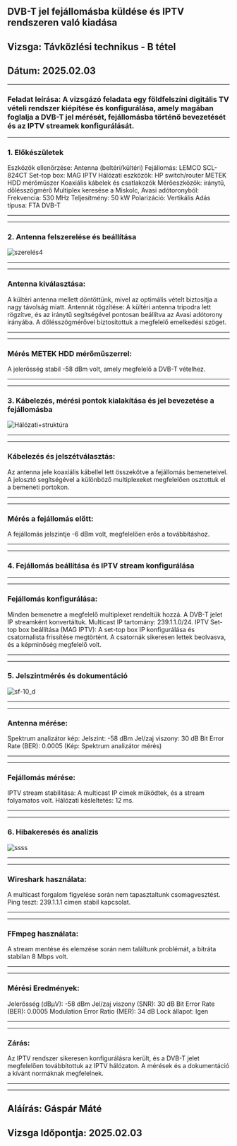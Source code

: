 

## DVB-T jel fejállomásba küldése és IPTV rendszeren való kiadása
## Vizsga: Távközlési technikus - B tétel
## Dátum: 2025.02.03

 ---

### Feladat leírása: A vizsgázó feladata egy földfelszíni digitális TV vételi rendszer kiépítése és konfigurálása, amely magában foglalja a DVB-T jel mérését, fejállomásba történő bevezetését és az IPTV streamek konfigurálását.

---

### 1. Előkészületek 
Eszközök ellenőrzése:
Antenna (beltéri/kültéri)
Fejállomás: LEMCO SCL-824CT
Set-top box: MAG IPTV
Hálózati eszközök: HP switch/router
METEK HDD mérőműszer
Koaxiális kábelek és csatlakozók
Mérőeszközök: iránytű, dőlésszögmérő
Multiplex keresése a Miskolc, Avasi adótoronyból:
Frekvencia: 530 MHz
Teljesítmény: 50 kW
Polarizáció: Vertikális
Adás típusa: FTA DVB-T

---
---
### 2. Antenna felszerelése és beállítása 
![szerelés4](https://github.com/user-attachments/assets/0cb46eff-7342-4e8b-87a1-313ce326bd1a)

---
---
### Antenna kiválasztása:
A kültéri antenna mellett döntöttünk, mivel az optimális vételt biztosítja a nagy távolság miatt.
Antennát rögzítése:
A kültéri antenna tripodra lett rögzítve, és az iránytű segítségével pontosan beállítva az Avasi adótorony irányába. A dőlésszögmérővel biztosítottuk a megfelelő emelkedési szöget.

---
---
### Mérés METEK HDD mérőműszerrel:
A jelerősség stabil -58 dBm volt, amely megfelelő a DVB-T vételhez.

  ---
  ---

### 3. Kábelezés, mérési pontok kialakítása és jel bevezetése a fejállomásba
![Hálózati+struktúra](https://github.com/user-attachments/assets/1802fdf3-2515-41a8-b376-66536edb6dd2)


---
---
### Kábelezés és jelszétválasztás:
Az antenna jele koaxiális kábellel lett összekötve a fejállomás bemeneteivel. A jelosztó segítségével a különböző multiplexeket megfelelően osztottuk el a bemeneti portokon.

---
---
### Mérés a fejállomás előtt:
A fejállomás jelszintje -6 dBm volt, megfelelően erős a továbbításhoz.
   
---
---
### 4. Fejállomás beállítása és IPTV stream konfigurálása 
---
---
### Fejállomás konfigurálása:
Minden bemenetre a megfelelő multiplexet rendeltük hozzá.
A DVB-T jelet IP streamként konvertáltuk. Multicast IP tartomány: 239.1.1.0/24.
IPTV Set-top box beállítása (MAG IPTV):
A set-top box IP konfigurálása és csatornalista frissítése megtörtént.
A csatornák sikeresen lettek beolvasva, és a képminőség megfelelő volt.

---
---
### 5. Jelszintmérés és dokumentáció 
![sf-10_d](https://github.com/user-attachments/assets/186ad45d-9f58-4610-b555-98f53ee8c8f4)

---
---
### Antenna mérése:
Spektrum analizátor kép:
Jelszint: -58 dBm
Jel/zaj viszony: 30 dB
Bit Error Rate (BER): 0.0005
(Kép: Spektrum analizátor mérés)

---
---
### Fejállomás mérése:
IPTV stream stabilitása: A multicast IP címek működtek, és a stream folyamatos volt.
Hálózati késleltetés: 12 ms.

---
---
### 6. Hibakeresés és analízis
 ![ssss](https://github.com/user-attachments/assets/950eeb5b-5bcb-4b4c-ba0d-dbdde3f2c529)

 ---
 ---

### Wireshark használata:
A multicast forgalom figyelése során nem tapasztaltunk csomagvesztést.
Ping teszt: 239.1.1.1 címen stabil kapcsolat.

---
---
### FFmpeg használata:
A stream mentése és elemzése során nem találtunk problémát, a bitráta stabilan 8 Mbps volt.

---
---
### Mérési Eredmények:
Jelerősség (dBμV): -58 dBm
Jel/zaj viszony (SNR): 30 dB
Bit Error Rate (BER): 0.0005
Modulation Error Ratio (MER): 34 dB
Lock állapot: Igen

---
---
### Zárás:
Az IPTV rendszer sikeresen konfigurálásra került, és a DVB-T jelet megfelelően továbbítottuk az IPTV hálózaton. A mérések és a dokumentáció a kívánt normáknak megfelelnek.

---
---

## Aláírás: Gáspár Máté
## Vizsga Időpontja: 2025.02.03

